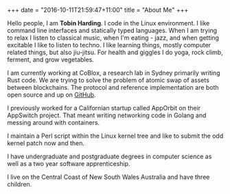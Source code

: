 +++
date = "2016-10-11T21:59:47+11:00"
title = "About Me"
+++

Hello people, I am **Tobin Harding**. I code in the Linux environment. I like
command line interfaces and statically typed languages. When I am trying to
relax I listen to classical music, when I'm eating - jazz, and when getting
excitable I like to listen to techno.  I like learning things, mostly computer
related things, but also jiu-jitsu. For health and giggles I do yoga, rock
climb, ferment, and grow vegetables.

I am currently working at CoBlox, a research lab in Sydney primarily writing
Rust code.  We are trying to solve the problem of atomic swap of assets between
blockchains.  The protocol and reference implementation are both open source and
up on [GitHub](https://github.com/comit-network/).

I previously worked for a Californian startup called AppOrbit on their AppSwitch
project.  That meant writing networking code in Golang and messing around with
containers.

I maintain a Perl script within the Linux kernel tree and like to submit the odd
kernel patch now and then.

I have undergraduate and postgraduate degrees in computer science as well as a
two year software apprenticeship.

I live on the Central Coast of New South Wales Australia and have three
children.



